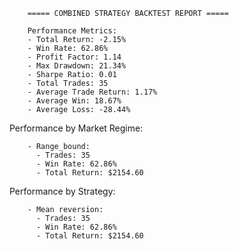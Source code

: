 
        ===== COMBINED STRATEGY BACKTEST REPORT =====

        Performance Metrics:
        - Total Return: -2.15%
        - Win Rate: 62.86%
        - Profit Factor: 1.14
        - Max Drawdown: 21.34%
        - Sharpe Ratio: 0.01
        - Total Trades: 35
        - Average Trade Return: 1.17%
        - Average Win: 18.67%
        - Average Loss: -28.44%
        
Performance by Market Regime:

        - Range_bound:
          - Trades: 35
          - Win Rate: 62.86%
          - Total Return: $2154.60
        
Performance by Strategy:

        - Mean reversion:
          - Trades: 35
          - Win Rate: 62.86%
          - Total Return: $2154.60
        